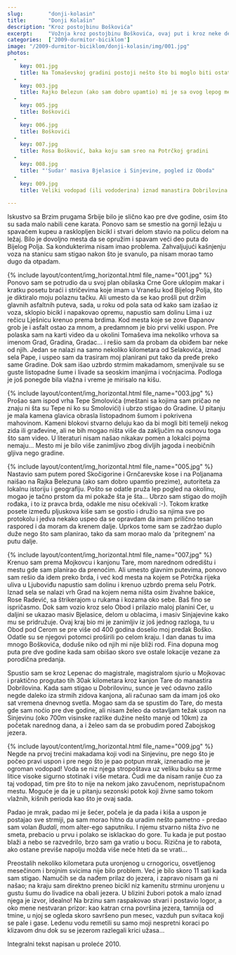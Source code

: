 ```yaml
---
slug:        "donji-kolasin"
title:       "Donji Kolašin"
description: "Kroz postojbinu Boškovića"
excerpt:     "Vožnja kroz postojbinu Boškovića, ovaj put i kroz neke delove koje pre dve godine nisam obišao. Uspon na Zabojsko jezero i vožnja u 'paru'."
categories:  ['2009-durmitor-biciklom']
image: "/2009-durmitor-biciklom/donji-kolasin/img/001.jpg"
photos:
  -
    key: 001.jpg
    title: Na Tomaševskoj gradini postoji nešto što bi moglo biti ostatak utvrđenja, ali u literaturi nisam ništa našao a ni mešta nisu znali ništa da mi kažu
  -
    key: 003.jpg
    title: Rajko Belezun (ako sam dobro upamtio) mi je sa ovog lepog mesta pokazao kako se koji vrh zove
  -
    key: 005.jpg
    title: Boškovići
  -
    key: 006.jpg
    title: Boškovići
  -
    key: 007.jpg
    title: Rosa Bošković, baka koju sam sreo na Potrčkoj gradini
  -
    key: 008.jpg
    title: "'Sudar' masiva Bjelasice i Sinjevine, pogled iz Oboda"
  -
    key: 009.jpg
    title: Veliki vodopad (ili vododerina) iznad manastira Dobrilovina 
    
---
```


Iskustvo sa Brzim prugama Srbije bilo je slično kao pre dve godine, osim što su sada malo nabili cene karata. Ponovo sam 
se smestio na gornji ležaju u spavaćem kupeu a rasklopljen bicikl i stvari delom stavio na policu delom na ležaj. Bilo 
je dovoljno mesta da se opružim i spavam veći deo puta do Bijelog Polja. Sa kondukterima nisam imao problema. 
Zahvaljujući kašnjenju voza na stanicu sam stigao nakon što je svanulo, pa nisam morao tamo dugo da otpadam.

{% include layout/content/img_horizontal.html file_name="001.jpg" %}
Ponovo sam se potrudio da u svoj plan obilaska Crne Gore uklopim makar i kratku posetu braći i stričevima koje imam u 
Vranešu kod Bijelog Polja, što je diktiralo moju polaznu tačku. Ali umesto da se kao prošli put držim glavnih asfaltnih 
puteva, sada, u roku od pola sata od kako sam izašao iz voza, sklopio bicikl i napakovao opremu, napustio sam dolinu 
Lima i uz rečicu Lješnicu krenuo prema brdima. Kod mesta koje se zove Đapanov grob je i asfalt ostao za mnom, a 
predamnom je bio prvi veliki uspon. Pre polaska sam na karti video da u okolini Tomaševa ima nekoliko vrhova sa imenom 
Grad, Gradina, Gradac... i rešio sam da probam da obiđem bar neke od njih. Jedan se nalazi na samo nekoliko kilometara 
od Selakovića, iznad sela Pape, i uspeo sam da trasiram moj planirani put tako da pređe preko same Gradine. Dok sam 
išao uzbrdo strmim makadamom, smenjivale su se guste listopadne šume i livade sa seoskim imanjima i voćnjacima. Podloga 
je još ponegde bila vlažna i vreme je mirisalo na kišu.

{% include layout/content/img_horizontal.html file_name="003.jpg" %}
Prošao sam ispod vrha Tepe Smolovića (meštani sa kojima sam pričao ne znaju ni šta su Tepe ni ko su Smolovići) i ubrzo stigao do Gradine. U 
pitanju je mala kamena glavica obrasla listopadnom šumom i pokrivena mahovinom. Kameni blokovi stvarno deluju kao da bi 
mogli biti temelji nekog zida ili građevine, ali ne bih mogao ništa više da zaključim na osnovu toga što sam video. U 
literaturi nisam našao nikakav pomen a lokalci pojma nemaju... Mesto mi je bilo više zanimljivo zbog divljih 
jagoda i neobičnih gljiva nego gradine.

{% include layout/content/img_horizontal.html file_name="005.jpg" %}
Nastavio sam putem pored Skočigorine i Grnčarevske kose i na Poljanama naišao na Rajka Belezuna (ako sam dobro upamtio 
prezime), autoriteta za lokalnu istoriju i geografiju. Pošto se odatle pruža lep pogled na okolinu, mogao je tačno 
prstom da mi pokaže šta je šta... Ubrzo sam stigao do mojih rođaka, i to iz pravca brda, odakle me nisu očekivali :-). 
Tokom kratke posete između pljuskova kiše sam se gostio i družio sa njima sve po protokolu i jedva nekako uspeo da se 
opravdam da imam prilično tesan raspored i da moram da krenem dalje. Uprkos tome sam se zadržao duplo duže nego što sam 
planirao, tako da sam morao malo da 'pritegnem' na putu dalje.

{% include layout/content/img_horizontal.html file_name="007.jpg" %}
Krenuo sam prema Mojkovcu i kanjonu Tare, mom narednom odredištu i mestu gde sam planirao da prenoćim. Ali umesto 
glavnim putevima, ponovo sam rešio da idem preko brda, i već kod mesta na kojem se Potrčka rijeka uliva u Ljuboviđu 
napustio sam dolinu i krenuo uzbrdo prema selu Potrk. Iznad sela se nalazi vrh Grad na kojem nema ništa osim živahne 
bakice, Rose Radević, sa štrikerajom u rukama i kozama oko sebe. Baš fino se ispričasmo. Dok sam vozio kroz selo Obod i 
prilazio maloj planini Cer, u daljini se ukazao masiv Bjelasice, delom u oblacima, i masiv Sinjajevine kako mu se 
pridružuje. Ovaj kraj bio mi je zanimljiv iz još jednog razloga, tu u Obod pod Cerom se pre više od 400 godina doselio 
moj predak Boško. Odatle su se njegovi potomci proširili po celom kraju. I dan danas tu ima mnogo Boškovića, doduše 
niko od njih mi nije bliži rod. Fina dopuna mog puta pre dve godine kada sam obišao skoro sve ostale lokacije vezane za 
porodična predanja.

Spustio sam se kroz Lepenac do magistrale, magistralom sjurio u Mojkovac i praktično progutao tih 30ak kilometara kroz 
kanjon Tare do manastira Dobrilovina. Kada sam stigao u Dobrilovinu, sunce je već odavno zašlo negde daleko iza strmih 
zidova kanjona, ali računao sam da imam još oko sat vremena dnevnog svetla. Mogao sam da se spustim do Tare, do mesta 
gde sam noćio pre dve godine, ali nisam želeo da ostavljam težak uspon na Sinjevinu (oko 700m visinske razlike dužine 
nešto manje od 10km) za početak narednog dana, a i želeo sam da se probudim pored Zabojskog jezera.

{% include layout/content/img_horizontal.html file_name="009.jpg" %}
Negde na prvoj trećini makadama koji vodi na Sinjevinu, pre nego što je počeo pravi uspon i pre nego što je pao potpun 
mrak, iznenadio me je ogroman vodopad! Voda se niz njega stropoštava uz veliku buku sa strme litice visoke sigurno 
stotinak i više metara. Čudi me da nisam ranije čuo za taj vodopad, tim pre što to nije na nekom jako zavučenom, 
nepristupačnom mestu. Moguće je da je u pitanju sezonski potok koji živne samo tokom vlažnih, kišnih perioda kao što je 
ovaj sada.

Padao je mrak, padao mi je šećer, počela je da pada i kiša a uspon je postajao sve strmiji, pa sam morao hitno da 
uradim nešto pametno - predao sam volan *Budali*, mom alter-ego saputniku. I njemu stvarno ništa živo ne smeta, prebacio 
u prvu i polako se isklackao do gore. Tu kada je put postao blaži a nebo se razvedrilo, brzo sam ga vratio u bocu. 
Rizična je to rabota, ako ostane previše napolju možda više neće hteti da se vrati...

Preostalih nekoliko kilometara puta uronjenog u crnogoricu, osvetljenog mesečinom i brojnim svicima nije bilo problem. 
Već je bilo skoro 11 sati kada sam stigao. Namučih se da nađem prilaz do jezera, i zapravo nisam ga ni našao; na kraju 
sam direktno preneo bicikl niz kamenitu strminu uronjenu u gustu šumu do livadice na obali jezera. U blizini žubori 
potok a malo iznad njega je izvor, idealno! Na brzinu sam raspakovao stvari i postavio logor, a oko mene nestvaran 
prizor: kao katran crna površina jezera, tamnija od tmine, u njoj se ogleda skoro savršeno pun mesec, vazduh pun 
svitaca koji se pale i gase. Ledenu vodu remetili su samo moji nespretni koraci po klizavom dnu dok su se jezerom 
razlegali krici užasa...

<span class="caption text-muted pull-right">Integralni tekst napisan u proleće 2010.</span>